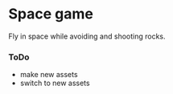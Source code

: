 # Space game

Fly in space while avoiding and shooting rocks.

### ToDo
- make new assets
- switch to new assets
